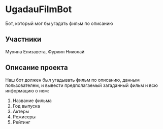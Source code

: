 # UgadauFilmBot
Бот, который мог бы угадать фильм по описанию

## Участники
Мухина Елизавета, Фуркин Николай

## Описание проекта 
Наш бот должен был угадывать фильм по описанию, данным пользователем, и вывести предполагаемый загаданный фильм и всю информацию о нем:
1. Название фильма
2. Год выпуска
3. Актеры
4. Режисеры
5. Рейтинг
